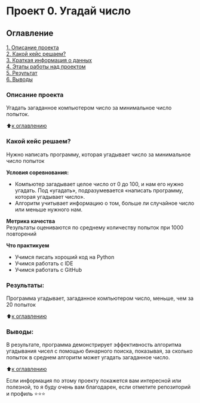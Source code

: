 # Проект 0. Угадай число

## Оглавление  
[1. Описание проекта](https://github.com/ALyukmanov/HW-8.1/tree/main/project_0.README.md#Описание-проекта)  
[2. Какой кейс решаем?](https://github.com/ALyukmanov/HW-8.1/tree/main/project_0.README.md#Какой-кейс-решаем)  
[3. Краткая информация о данных](https://github.com/ALyukmanov/HW-8.1/tree/main/project_0.README.md#Краткая-информация-о-данных)  
[4. Этапы работы над проектом](https://github.com/ALyukmanov/HW-8.1/tree/main/project_0.README.md#Этапы-работы-над-проектом)  
[5. Результат](https://github.com/ALyukmanov/HW-8.1/tree/main/project_0.README.md#Результат)    
[6. Выводы](https://github.com/ALyukmanov/HW-8.1/tree/main/project_0.README.md#Выводы) 

### Описание проекта    
Угадать загаданное компьютером число за минимальное число попыток.

:arrow_up:[к оглавлению](https://github.com/ALyukmanov/HW-8.1/tree/main/project_0.README.md#Оглавление)


### Какой кейс решаем?    
Нужно написать программу, которая угадывает число за минимальное число попыток

**Условия соревнования:**  
- Компьютер загадывает целое число от 0 до 100, и нам его нужно угадать. Под «угадать», подразумевается «написать программу, которая угадывает число».
- Алгоритм учитывает информацию о том, больше ли случайное число или меньше нужного нам.

**Метрика качества**     
Результаты оцениваются по среднему количеству попыток при 1000 повторений

**Что практикуем**     
- Учимся писать хороший код на Python
- Учимся работать с IDE
- Учимся работать с GitHub

### Результаты:  
Программа угадывает, загаданное компьютером число, меньше, чем за 20 попыток

:arrow_up:[к оглавлению](https://github.com/ALyukmanov/HW-8.1/tree/main/project_0.README.md#Оглавление)


### Выводы:  
В результате, программа демонстрирует эффективность алгоритма угадывания чисел с помощью бинарного поиска, показывая, за сколько попыток в среднем алгоритм может угадать загаданное число.

:arrow_up:[к оглавлению](https://github.com/ALyukmanov/HW-8.1/tree/main/project_0.README.md#Оглавление)


Если информация по этому проекту покажется вам интересной или полезной, то я буду очень вам благодарен, если отметите репозиторий и профиль ⭐️⭐️⭐️